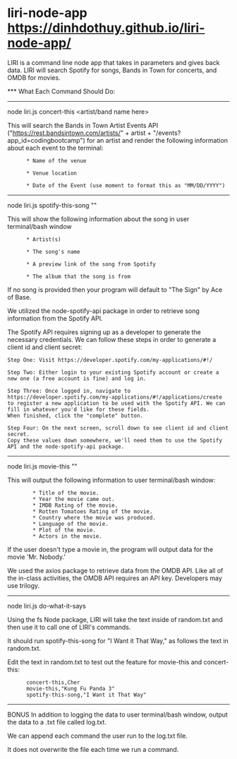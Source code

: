 # liri-node-app https://dinhdothuy.github.io/liri-node-app/
LIRI is a command line node app that takes in parameters and gives back data.
LIRI will search Spotify for songs, Bands in Town for concerts, and OMDB for movies.

*** What Each Command Should Do:

---------------------------------------------------

node liri.js concert-this <artist/band name here>

This will search the Bands in Town Artist Events API 
("https://rest.bandsintown.com/artists/" + artist + "/events?app_id=codingbootcamp") 
for an artist and render the following information about each event to the terminal:

          * Name of the venue

          * Venue location

          * Date of the Event (use moment to format this as "MM/DD/YYYY")
    
---------------------------------------------------

node liri.js spotify-this-song "<song name here>"

This will show the following information about the song in user terminal/bash window

          * Artist(s)

          * The song's name

          * A preview link of the song from Spotify

          * The album that the song is from

If no song is provided then your program will default to "The Sign" by Ace of Base.

We utilized the node-spotify-api package in order to retrieve song information from the Spotify API.

The Spotify API requires signing up as a developer to generate the necessary credentials. 
We can follow these steps in order to generate a client id and client secret:

    Step One: Visit https://developer.spotify.com/my-applications/#!/

    Step Two: Either login to your existing Spotify account or create a new one (a free account is fine) and log in.

    Step Three: Once logged in, navigate to https://developer.spotify.com/my-applications/#!/applications/create 
    to register a new application to be used with the Spotify API. We can fill in whatever you'd like for these fields. 
    When finished, click the "complete" button.

    Step Four: On the next screen, scroll down to see client id and client secret. 
    Copy these values down somewhere, we'll need them to use the Spotify API and the node-spotify-api package.
    
--------------------------------------------------------

node liri.js movie-this "<movie name here>"

This will output the following information to user terminal/bash window:

            * Title of the movie.
            * Year the movie came out.
            * IMDB Rating of the movie.
            * Rotten Tomatoes Rating of the movie.
            * Country where the movie was produced.
            * Language of the movie.
            * Plot of the movie.
            * Actors in the movie.
            
If the user doesn't type a movie in, the program will output data for the movie 'Mr. Nobody.'

We used the axios package to retrieve data from the OMDB API. 
Like all of the in-class activities, the OMDB API requires an API key. Developers may use trilogy.

--------------------------------------------------------

node liri.js do-what-it-says

Using the fs Node package, LIRI will take the text inside of random.txt and then use it to call one of LIRI's commands.

It should run spotify-this-song for "I Want it That Way," as follows the text in random.txt.

Edit the text in random.txt to test out the feature for movie-this and concert-this:

          concert-this,Cher
          movie-this,"Kung Fu Panda 3"
          spotify-this-song,"I Want it That Way"

--------------------------------------------------------

BONUS
In addition to logging the data to user terminal/bash window, output the data to a .txt file called log.txt.

We can append each command the user run to the log.txt file.

It does not overwrite the file each time we run a command.

